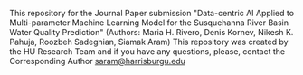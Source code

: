 This repository for the Journal Paper submission "Data-centric AI Applied to Multi-parameter Machine Learning Model for the Susquehanna River Basin Water Quality Prediction" 
(Authors: Maria H. Rivero, Denis Kornev, Nikesh K. Pahuja, Roozbeh Sadeghian, Siamak Aram)
This repository was created by the HU Research Team and if you have any questions, please, contact the Corresponding Author saram@harrisburgu.edu
